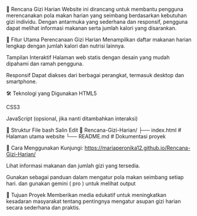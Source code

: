 🥗 Rencana Gizi Harian
Website ini dirancang untuk membantu pengguna merencanakan pola makan harian yang seimbang berdasarkan kebutuhan gizi individu. Dengan antarmuka yang sederhana dan responsif, pengguna dapat melihat informasi makanan serta jumlah kalori yang disarankan.

🌟 Fitur Utama
Perencanaan Gizi Harian
Menampilkan daftar makanan harian lengkap dengan jumlah kalori dan nutrisi lainnya.

Tampilan Interaktif
Halaman web statis dengan desain yang mudah dipahami dan ramah pengguna.

Responsif
Dapat diakses dari berbagai perangkat, termasuk desktop dan smartphone.

🛠 Teknologi yang Digunakan
HTML5

CSS3

JavaScript (opsional, jika nanti ditambahkan interaksi)

📁 Struktur File
bash
Salin
Edit
📁 Rencana-Gizi-Harian/
├── index.html        # Halaman utama website
└── README.md         # Dokumentasi proyek

📌 Cara Menggunakan
Kunjungi: https://mariaperonika12.github.io/Rencana-Gizi-Harian/

Lihat informasi makanan dan jumlah gizi yang tersedia.

Gunakan sebagai panduan dalam mengatur pola makan seimbang setiap hari.
dan gunakan gemini ( pro ) untuk melihat output

📌 Tujuan Proyek
Memberikan media edukatif untuk meningkatkan kesadaran masyarakat tentang pentingnya mengatur asupan gizi harian secara sederhana dan praktis.
